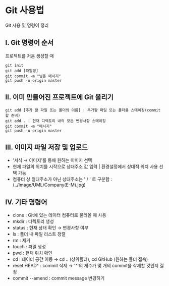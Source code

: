 # Git 사용법

Git 사용 및 명령어 정리

## Ⅰ. Git 명령어 순서

프로젝트를 처음 생성할 때

```
git init
git add [파일명]
git commit -m "넣을 메시지"
git push -u origin master
```

## Ⅱ. 이미 만들어진 프로젝트에 Git 올리기

```
git add [추가 할 파일 또는 폴더의 이름] : 추가할 파일 또는 폴더를 스테이징(commit 할 준비)
git add . : 현재 디렉토리 내의 모든 변경사항 스테이징
git commit -m "메시지"
git push -u origin master
```

## Ⅲ. 이미지 파일 저장 및 업로드

- '서식 → 이미지'를 통해 원하는 이미지 선택
- 현재 파일의 위치를 시작으로 상대주소 값 입력 | 환경설정에서 상대적 위치 사용 선택 가능
- 컴퓨터 상 절대주소가 아닌 상대주소는 ' / ' 로 구분함 : (../Image/UML/Company(E-M).jpg)

## Ⅳ. 기타 명령어

- clone : Git에 있는 데이터 컴퓨터로 불러올 때 사용
- mkdir : 디렉토리 생성
- status : 현재 상태 확인 → 변경사항 여부
- ls : 폴더 내 파일 리스트 정렬
- rm : 제거
- touch : 파일 생성
- pwd : 현재 위치 확인
- cd : 데이터 공간 이동 → cd .. (상위폴더), cd GitHub (원하는 폴더 접속)
- reset HEAD^ : commit 삭제 → '^'의 개수가 몇 개의 commit을 삭제할 것인지 결정
- commit --amend : commit message 변경하기
